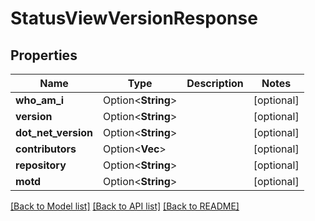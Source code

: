 # StatusViewVersionResponse

## Properties

Name | Type | Description | Notes
------------ | ------------- | ------------- | -------------
**who_am_i** | Option<**String**> |  | [optional]
**version** | Option<**String**> |  | [optional]
**dot_net_version** | Option<**String**> |  | [optional]
**contributors** | Option<**Vec<String>**> |  | [optional]
**repository** | Option<**String**> |  | [optional]
**motd** | Option<**String**> |  | [optional]

[[Back to Model list]](../README.md#documentation-for-models) [[Back to API list]](../README.md#documentation-for-api-endpoints) [[Back to README]](../README.md)


